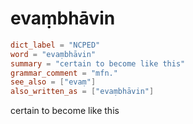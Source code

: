 # evaṃbhāvin

``` toml
dict_label = "NCPED"
word = "evaṃbhāvin"
summary = "certain to become like this"
grammar_comment = "mfn."
see_also = ["evaṃ"]
also_written_as = ["evaṃbhāvin"]
```

certain to become like this

